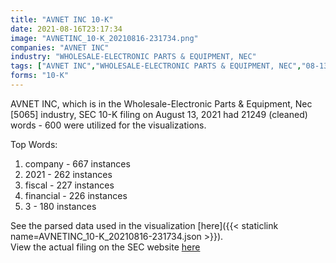 ```yaml
---
title: "AVNET INC 10-K"
date: 2021-08-16T23:17:34
image: "AVNETINC_10-K_20210816-231734.png"
companies: "AVNET INC"
industry: "WHOLESALE-ELECTRONIC PARTS & EQUIPMENT, NEC"
tags: ["AVNET INC","WHOLESALE-ELECTRONIC PARTS & EQUIPMENT, NEC","08-13-2021","10-K"]
forms: "10-K"
---
```

AVNET INC, which is in the Wholesale-Electronic Parts & Equipment, Nec [5065] industry, SEC 10-K filing on August 13, 2021 had 21249 (cleaned) words - 600 were utilized for the visualizations.

Top Words:
1. company - 667 instances
2. 2021 - 262 instances
3. fiscal - 227 instances
4. financial - 226 instances
5. 3 - 180 instances


See the parsed data used in the visualization [here]({{< staticlink name=AVNETINC_10-K_20210816-231734.json >}}).  
View the actual filing on the SEC website [here](https://www.sec.gov/Archives/edgar/data/8858/0000008858-21-000036.txt)